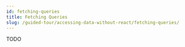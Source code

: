 ```yaml
---
id: fetching-queries
title: Fetching Queries
slug: /guided-tour/accessing-data-without-react/fetching-queries/
---
```

TODO
